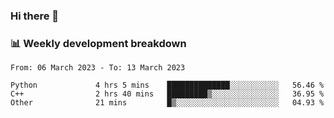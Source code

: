 ### Hi there 👋

### 📊 Weekly development breakdown
<!--START_SECTION:waka-->

```text
From: 06 March 2023 - To: 13 March 2023

Python             4 hrs 5 mins    ██████████████░░░░░░░░░░░   56.46 %
C++                2 hrs 40 mins   █████████▒░░░░░░░░░░░░░░░   36.95 %
Other              21 mins         █▒░░░░░░░░░░░░░░░░░░░░░░░   04.93 %
```

<!--END_SECTION:waka-->
